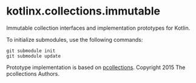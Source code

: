 # kotlinx.collections.immutable

Immutable collection interfaces and implementation prototypes for Kotlin.

To initialize submodules, use the following commands:

    git submodule init
    git submodule update

Prototype implementation is based on [pcollections](http://pcollections.org/). Copyright 2015 The pcollections Authors.
